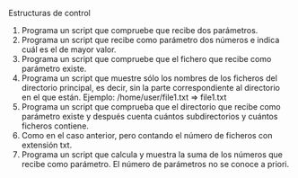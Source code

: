 Estructuras de control

  1. Programa un script que compruebe que recibe dos parámetros.
  2. Programa un script que recibe como parámetro dos números e indica cuál es el de mayor valor.
  3. Programa un script que compruebe que el fichero que recibe como parámetro existe.
  4. Programa un script que muestre sólo los nombres de los ficheros del directorio principal, es decir, sin la parte correspondiente al directorio en el que están. Ejemplo: /home/user/file1.txt => file1.txt
  5. Programa un script que comprueba que el directorio que recibe como parámetro existe y después cuenta cuántos subdirectorios y cuántos ficheros contiene.
  6. Como en el caso anterior, pero contando el número de ficheros con extensión txt.
  7. Programa un script que calcula y muestra la suma de los números que recibe como parámetro. El número de parámetros no se conoce a priori.
